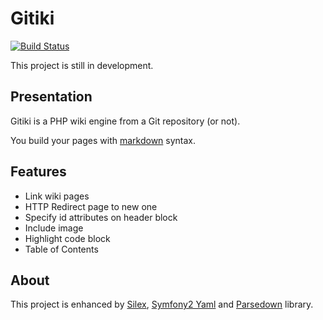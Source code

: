 # Gitiki

[![Build
Status](https://travis-ci.org/francisbesset/Gitiki.svg?branch=master)](https://travis-ci.org/francisbesset/Gitiki)

This project is still in development.

## Presentation

Gitiki is a PHP wiki engine from a Git repository (or not).

You build your pages with [markdown](http://daringfireball.net/projects/markdown/syntax) syntax.

## Features

* Link wiki pages
* HTTP Redirect page to new one
* Specify id attributes on header block
* Include image
* Highlight code block
* Table of Contents

## About

This project is enhanced by [Silex](http://silex.sensiolabs.org), [Symfony2 Yaml](http://symfony.com/doc/current/components/yaml/index.html) and [Parsedown](http://parsedown.org) library.
